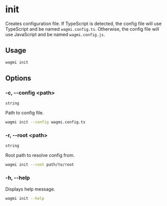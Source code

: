 # init

Creates configuration file. If TypeScript is detected, the config file will use TypeScript and be named `wagmi.config.ts`. Otherwise, the config file will use JavaScript and be named `wagmi.config.js`.

## Usage

```bash
wagmi init 
```

## Options

### -c, --config \<path\>

`string`

Path to config file.

```bash
wagmi init --config wagmi.config.ts
```

### -r, --root \<path\>

`string`

Root path to resolve config from.

```bash
wagmi init --root path/to/root
```

### -h, --help

Displays help message.

```bash
wagmi init --help
```

